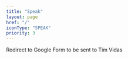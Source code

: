 ```yaml
---
title: "Speak"
layout: page
href: "/"
iconType: "SPEAK"
priority: 3
---
```


Redirect to Google Form to be sent to Tim Vidas